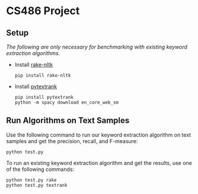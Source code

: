 # CS486 Project

## Setup
*The following are only necessary for benchmarking with existing keyword extraction algorithms.*
- Install [rake-nltk](https://pypi.org/project/rake-nltk/)
  ```
  pip install rake-nltk
  ```
- Install [pytextrank](https://pypi.org/project/pytextrank/)
  ```
  pip install pytextrank
  python -m spacy download en_core_web_sm
  ```

## Run Algorithms on Text Samples
Use the following command to run our keyword extraction algorithm on text samples and get the precision, recall, and F-measure:
```
python test.py
```

To run an existing keyword extraction algorithm and get the results, use one of the following commands:
```
python test.py rake
python test.py textrank
```
